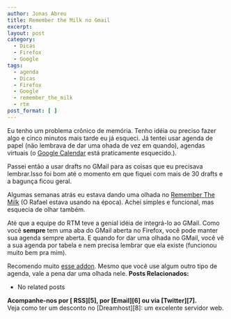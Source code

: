 ```yaml
---
author: Jonas Abreu
title: Remember the Milk no Gmail
excerpt:
layout: post
category:
  - Dicas
  - Firefox
  - Google
tags:
  - agenda
  - Dicas
  - Firefox
  - Google
  - remember_the_milk
  - rtm
post_format: [ ]
---
```

Eu tenho um problema crônico de memória. Tenho idéia ou preciso fazer algo e cinco minutos mais tarde eu já esqueci. Já tentei usar agenda de papel (não lembrava de dar uma ohada de vez em quando), agendas virtuais (o [Google Calendar][1] está praticamente esquecido.). 

Passei então a usar drafts no GMail para as coisas que eu precisava lembrar.Isso foi bom até o momento em que fiquei com mais de 30 drafts e a bagunça ficou geral.

Algumas semanas atrás eu estava dando uma olhada no [Remember The Milk][2] (O Rafael estava usando na época). Achei simples e funcional, mas esquecia de olhar também.

Até que a equipe do RTM teve a genial idéia de integrá-lo ao GMail. Como você **sempre** tem uma aba do GMail aberta no Firefox, você pode manter sua agenda sempre aberta. E quando for dar uma olhada no GMail, você vê a sua agenda por tabela e nem precisa lembrar que ela existe (funcionou muito bem pra mim).

Recomendo muito [esse addon][3]. Mesmo que você use algum outro tipo de agenda, vale a pena dar uma olhada nele. 
**Posts Relacionados:** 
*   No related posts









**Acompanhe-nos por [ RSS][5], por [Email][6] ou via [Twitter][7].**  
Veja como ter um desconto no [Dreamhost][8]: um excelente servidor web.

 [1]: http://calendar.google.com
 [2]: http://www.rememberthemilk.com
 [3]: http://blog.rememberthemilk.com/2007/12/rtm-gmail-task-management-goodness.html





